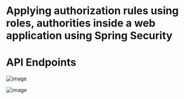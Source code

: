 # Applying authorization rules using roles, authorities inside a web application using Spring Security

# API Endpoints

![image](https://github.com/user-attachments/assets/7d44ad19-c67a-4e5f-aba8-202a1eca00c4)

![image](https://github.com/user-attachments/assets/27627e52-8e73-405d-b4e6-263009c97547)


